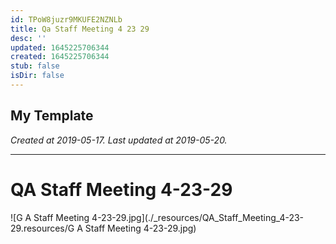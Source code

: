 ```yaml
---
id: TPoW8juzr9MKUFE2NZNLb
title: Qa Staff Meeting 4 23 29
desc: ''
updated: 1645225706344
created: 1645225706344
stub: false
isDir: false
---
```

My Template
---

_Created at 2019-05-17._
_Last updated at 2019-05-20._




---

# QA Staff Meeting 4-23-29


![G A Staff Meeting 4-23-29.jpg](./_resources/QA_Staff_Meeting_4-23-29.resources/G A Staff Meeting 4-23-29.jpg)

